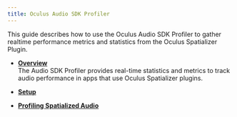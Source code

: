 ```yaml
---
title: Oculus Audio SDK Profiler
---
```

This guide describes how to use the Oculus Audio SDK Profiler to gather realtime performance metrics and statistics from the Oculus Spatializer Plugin.

* **[Overview](/documentation/audiosdk/latest/concepts/audio-profiler-overview/#audio-profiler-overview)**  
The Audio SDK Profiler provides real-time statistics and metrics to track audio performance in apps that use Oculus Spatializer plugins.
* **[Setup](/documentation/audiosdk/latest/concepts/audio-profiler-setup/)**  

* **[Profiling Spatialized Audio](/documentation/audiosdk/latest/concepts/audio-profiler-using/)**  

